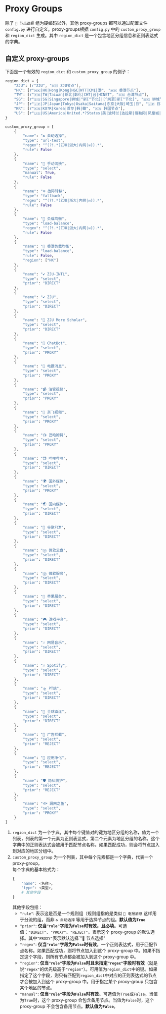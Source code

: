 # Proxy Groups
除了 `🚀 节点选择` 组为硬编码以外，其他 proxy-groups 都可以通过配置文件 `config.py` 进行自定义。proxy-groups根据 `config.py` 中的 `custom_proxy_group` 和 `region_dict` 生成。其中 `region_dict` 是一个包含地区分组信息和正则表达式的字典。  

## 自定义 proxy-groups
下面是一个有效的 `region_dict` 和 `custom_proxy_group` 的例子：  
```Python
region_dict = {
    "ZJU": [r"ZJU", "🇨🇳 ZJU节点"],
    "HK": [r"🇭🇰|HK|Hong|Kong|HGC|WTT|CMI|港", "🇭🇰 香港节点"],
    "TW": [r"🇹🇼|TW|Taiwan|新北|彰化|CHT|台|HINET", "🇨🇳 台湾节点"],
    "SG": [r"🇸🇬|SG|Singapore|狮城|^新[^节北]|[^刷更]新[^节北]", "🇸🇬 狮城节点"],
    "JP": [r"🇯🇵|JP|Japan|Tokyo|Osaka|Saitama|东京|大阪|埼玉|日", "🇯🇵 日本节点"],
    "KR": [r"🇰🇷|KO?R|Korea|首尔|韩|韓", "🇰🇷 韩国节点"],
    "US": [r"🇺🇸|US|America|United.*?States|美|波特兰|达拉斯|俄勒冈|凤凰城|费利蒙|硅谷|拉斯维加斯|洛杉矶|圣何塞|圣克拉拉|西雅图|芝加哥", "🇺🇸 美国节点"]
}

custom_proxy_group = [
    {
        "name": "♻️ 自动选择",
        "type": "url-test",
        "regex": "^(?!.*(ZJU|浙大|内网|✉️)).*",
        "rule": False
    },
    {
        "name": "🚀 手动切换",
        "type": "select",
        "manual": True,
        "rule": False
    },
    {
        "name": "🔯 故障转移",
        "type": "fallback",
        "regex": "^(?!.*(ZJU|浙大|内网|✉️)).*",
        "rule": False
    },
    {
        "name": "🔮 负载均衡",
        "type": "load-balance",
        "regex": "^(?!.*(ZJU|浙大|内网|✉️)).*",
        "rule": False
    },
    {
        "name": "🔮 香港负载均衡",
        "type": "load-balance",
        "rule": False,
        "region": ["HK"]
    },
    {
        "name": "✔ ZJU-INTL",
        "type": "select",
        "prior": "DIRECT"
    },
    {
        "name": "✔ ZJU",
        "type": "select",
        "prior": "DIRECT"
    },
    {
        "name": "📃 ZJU More Scholar",
        "type": "select",
        "prior": "DIRECT"
    },
    {
        "name": "🤖 ChatBot",
        "type": "select",
        "prior": "PROXY"
    },
    {
        "name": "📲 电报消息",
        "type": "select",
        "prior": "PROXY"
    },
    {
        "name": "📹 油管视频",
        "type": "select",
        "prior": "PROXY"
    },
    {
        "name": "🎥 奈飞视频",
        "type": "select",
        "prior": "PROXY"
    },
    {
        "name": "📺 巴哈姆特",
        "type": "select",
        "prior": "PROXY"
    },
    {
        "name": "📺 哔哩哔哩",
        "type": "select",
        "prior": "DIRECT"
    },
    {
        "name": "🌍 国外媒体",
        "type": "select",
        "prior": "PROXY"
    },
    {
        "name": "🌏 国内媒体",
        "type": "select",
        "prior": "DIRECT"
    },
    {
        "name": "📢 谷歌FCM",
        "type": "select",
        "prior": "DIRECT"
    },
    {
        "name": "Ⓜ️ 微软云盘",
        "type": "select",
        "prior": "DIRECT"
    },
    {
        "name": "Ⓜ️ 微软服务",
        "type": "select",
        "prior": "DIRECT"
    },
    {
        "name": "🍎 苹果服务",
        "type": "select",
        "prior": "DIRECT"
    },
    {
        "name": "🎮 游戏平台",
        "type": "select",
        "prior": "DIRECT"
    },
    {
        "name": "🎶 网易音乐",
        "type": "select",
        "prior": "DIRECT"
    },
    {
        "name": "🎶 Spotify",
        "type": "select",
        "prior": "DIRECT"
    },
    {
        "name": "🛸 PT站",
        "type": "select",
        "prior": "DIRECT"
    },
    {
        "name": "🎯 全球直连",
        "type": "select",
        "prior": "DIRECT"
    },
    {
        "name": "🛑 广告拦截",
        "type": "select",
        "prior": "REJECT"
    },
    {
        "name": "🍃 应用净化",
        "type": "select",
        "prior": "REJECT"
    },
    {
        "name": "🛡️ 隐私防护",
        "type": "select",
        "prior": "REJECT"
    },
    {
        "name": "🐟 漏网之鱼",
        "type": "select",
        "prior": "PROXY"
    }
]
```
1. `region_dict` 为一个字典，其中每个键值对的键为地区分组的名称，值为一个列表，列表的第一个元素为正则表达式，第二个元素为地区分组的名称。这个字典中的正则表达式会被用于匹配节点名称，如果匹配成功，则会将节点加入到对应的地区分组中。  
2. `custom_proxy_group` 为一个列表，其中每个元素都是一个字典，代表一个 proxy-group。  
   每个字典的基本格式为：
   ```python
   {
       "name": <名称>,
       "type": <类型>,
       # 其他字段
   }
   ```
   其他字段包括：
    - `"rule"`: 表示这是否是一个规则组（规则组指的是类似 `📲 电报消息` 这样用于分流的组，而非 `♻️ 自动选择` 等用于选择节点的组。**默认值为`True`**  
    - `"prior"`: **仅当`"rule"`字段为`False`时有效，且必填**。可选值：`"DIRECT"`、`"PROXY"`、`"REJECT"`。表示这个 proxy-group 的默认选择。其中`"PROXY"`表示默认选择`"🚀 节点选择"  
    - `"regex"`: **仅当`"rule"`字段为`False`时有效**。一个正则表达式，用于匹配节点名称。如果匹配成功，则将节点加入到这个 proxy-group 中。如果不指定这个字段，则所有节点都会被加入到这个 proxy-group 中。  
    - `"region"`: **仅当`"rule"`字段为`False`时且未指定`"regex"`字段时有效**（就是说`"regex"`的优先级高于`"region"`）。可用值为`region_dict`中的键。如果指定了这个字段，则只有匹配到`region_dict`中对应的正则表达式的节点才会被加入到这个 proxy-group 中。用于指定某个 proxy-group 只包含某个地区的节点。  
    - `"manual"`: **仅当`"rule"`字段为`False`时有效**。可选值为`True`或`False`。当值为`True`时，这个 proxy-group 会包含备用节点。当值为`False`时，这个 proxy-group 不会包含备用节点。**默认值为`False`**。  

